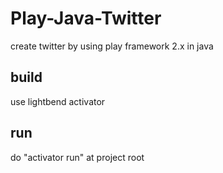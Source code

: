 # Play-Java-Twitter

create twitter by using play framework 2.x in java

## build 
use lightbend activator

## run 
do "activator run" at project root
